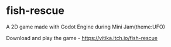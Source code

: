 # fish-rescue
A 2D game made with Godot Engine during Mini Jam(theme:UFO)

Download and play the game - https://vitika.itch.io/fish-rescue
